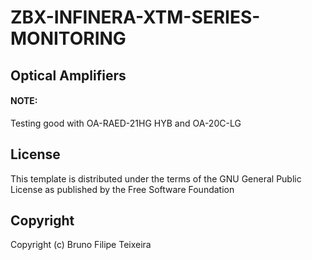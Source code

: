 # ZBX-INFINERA-XTM-SERIES-MONITORING

## Optical Amplifiers
#### NOTE: 
Testing good with OA-RAED-21HG HYB and OA-20C-LG


## License
This template is distributed under the terms of the GNU General Public License as published by the Free Software Foundation

## Copyright
Copyright (c) Bruno Filipe Teixeira
